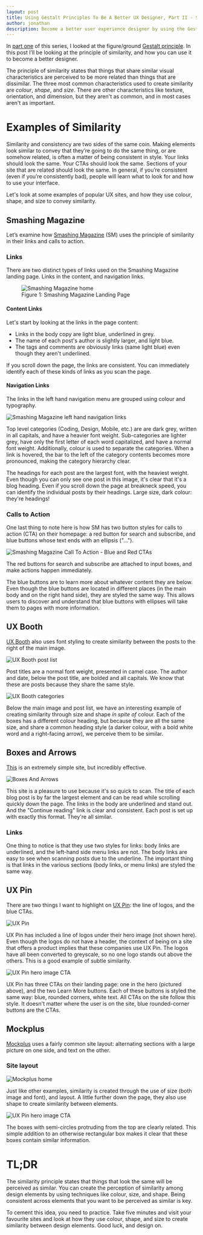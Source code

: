 ```yaml
---
layout: post
title: Using Gestalt Principles To Be A Better UX Designer, Part II - Similarity
author: jonathan
description: Become a better user experience designer by using the Gestalt principle of similarity. The Gestalt principle of similarity states that things that share similar visual characteristics are perceived to be more related than things that are dissimilar. The three most common characteristics used to create similarity are colour, shape, and size. In this post I’ll be looking at the principle of similarity, and how you can use it to become a better designer.
---
```


In [part one](http://www.thinkux.ca/blog/Using-Gestalt-Principles-To-Be-A-Better-Designer-Part-1-Figure-Ground/) of this series, I looked at the figure/ground [Gestalt principle](https://www.smashingmagazine.com/2014/03/design-principles-visual-perception-and-the-principles-of-gestalt/). In this post I’ll be looking at the principle of similarity, and how you can use it to become a better designer.

The principle of similarity states that things that share similar visual characteristics are perceived to be more related than things that are dissimilar. The three most common characteristics used to create similarity are *colour*, *shape*, and *size*. There are other characteristics like texture, orientation, and dimension, but they aren't as common, and in most cases aren't as important.

# Examples of Similarity #

Similarity and consistency are two sides of the same coin. Making elements look similar to convey that they’re going to do the same thing, or are somehow related, is often a matter of being consistent in style. Your links should look the same. Your CTAs should look the same. Sections of your site that are related should look the same. In general, if you’re consistent (even if you’re consistently bad), people will learn what to look for and how to use your interface.

Let's look at some examples of popular UX sites, and how they use colour, shape, and size to convey similarity.

## Smashing Magazine ##

Let’s examine how [Smashing Magazine](https://www.smashingmagazine.com/) (SM) uses the principle of similarity in their links and calls to action.

### Links ###

There are two distinct types of links used on the Smashing Magazine landing page. Links in the content, and navigation links.

<figure class="figure">
  <img src="{{ site.baseurl }}/images/gestalt/similarity/smashing-home.png"
    class="img-responsive"
    alt="Smashing Magazine home"
    />
  <figcaption class="figure-caption">Figure 1: Smashing Magazine Landing Page</figcaption>
</figure>

#### Content Links ####

Let's start by looking at the links in the page content:
* Links in the body copy are light blue, underlined in grey.
* The name of each post's author is slightly larger, and light blue.
* The tags and comments are obviously links (same light blue) even though they aren't underlined.

If you scroll down the page, the links are consistent. You can immediately identify each of these kinds of links as you scan the page.

#### Navigation Links ####

The links in the left hand navigation menu are grouped using colour and typography.

<img src="{{ site.baseurl }}/images/gestalt/similarity/smashing-lhs_links.png"
  class="img-responsive"
  alt="Smashing Magazine left hand navigation links"
  />

Top level categories (Coding, Design, Mobile, etc.) are are dark grey, written in all capitals, and have a heavier font weight. Sub-categories are lighter grey, have only the first letter of each word capitalized, and have a normal font weight. Additionally, colour is used to separate the categories. When a link is hovered, the bar to the left of the category contents becomes more pronounced, making the category hierarchy clear.

The headings for each post are the largest font, with the heaviest weight. Even though you can only see one post in this image, it's clear that it's a blog heading. Even if you scroll down the page at breakneck speed, you can identify the individual posts by their headings. Large size, dark colour: they're headings!

### Calls to Action ###

One last thing to note here is how SM has two button styles for calls to action (CTA) on their homepage: a red button for search and subscribe, and blue buttons whose text ends with an ellipsis ("...").

<img src="{{ site.baseurl }}/images/gestalt/similarity/smashing-blue_and_red.jpg"
  class="img-responsive"
  alt="Smashing Magazine Call To Action - Blue and Red CTAs"
  />

The red buttons for search and subscribe are attached to input boxes, and make actions happen immediately.

The blue buttons are to learn more about whatever content they are below. Even though the blue buttons are located in different places (in the main body and on the right hand side), they are styled the same way. This allows users to discover and understand that blue buttons with ellipses will take them to pages with more information.

## UX Booth ##

[UX Booth](http://www.uxbooth.com/) also uses font styling to create similarity between the posts to the right of the main image.

<img src="{{ site.baseurl }}/images/gestalt/similarity/uxbooth-home_top.png"
  class="img-responsive"
  alt="UX Booth post list"
  />

Post titles are a normal font weight, presented in camel case. The author and date, below the post title, are bolded and all capitals. We know that these are posts because they share the same style.

<img src="{{ site.baseurl }}/images/gestalt/similarity/uxbooth-home_bottom.png"
  class="img-responsive"
  alt="UX Booth categories"
  />

Below the main image and post list, we have an interesting example of creating similarity through size and shape _in spite of_ colour. Each of the boxes has a different colour heading, but because they are all the same size, and share a common heading style (a darker colour, with a bold white word and a right-facing arrow), we perceive them to be similar.

## Boxes and Arrows ##

[This](http://www.boxesandarrows.com) is an extremely simple site, but incredibly effective.

<img src="{{ site.baseurl }}/images/gestalt/similarity/boxesandarrows-home.png"
  class="img-responsive"
  alt="Boxes And Arrows"
  />

This site is a pleasure to use because it's so quick to scan. The title of each blog post is by far the largest element and can be read while scrolling quickly down the page. The links in the body are underlined and stand out. And the "Continue reading" link is clear and consistent. Each post is set up with exactly this format. They're all similar.

### Links ###

One thing to notice is that they use two styles for links: body links are underlined, and the left-hand side menu links are not. The body links are easy to see when scanning posts due to the underline. The important thing is that links in the various sections (body links, or menu links) are styled the same way.

## UX Pin ##

There are two things I want to highlight on [UX Pin](http://www.uxpin.com): the line of logos, and the blue CTAs.

<img src="{{ site.baseurl }}/images/gestalt/similarity/uxpin-home.png"
  class="img-responsive"
  alt="UX Pin"
  />

UX Pin has included a line of logos under their hero image (not shown here). Even though the logos do not have a header, the context of being on a site that offers a product implies that these companies use UX Pin. The logos have all been converted to greyscale, so no one logo stands out above the others. This is a good example of subtle similarity.

<img src="{{ site.baseurl }}/images/gestalt/similarity/uxpin-hero_cta.png"
  class="img-responsive"
  alt="UX Pin hero image CTA"
  />

UX Pin has three CTAs on their landing page: one in the hero (pictured above), and the two Learn More buttons. Each of these buttons is styled the same way: blue, rounded corners, white text. All CTAs on the site follow this style. It doesn't matter where the user is on the site, blue rounded-corner buttons are the CTAs.

## Mockplus ##

[Mockplus](http://www.mockplus.com) uses a fairly common site layout: alternating sections with a large picture on one side, and text on the other.

### Site layout ###

<img src="{{ site.baseurl }}/images/gestalt/similarity/mockplus-home.png"
  class="img-responsive"
  alt="Mockplus home"
  />

Just like other examples, similarity is created through the use of size (both image and font), and layout. A little further down the page, they also use shape to create similarity between elements.

<img src="{{ site.baseurl }}/images/gestalt/similarity/mockplus-boxes.png"
  class="img-responsive"
  alt="UX Pin hero image CTA"
  />

The boxes with semi-circles protruding from the top are clearly related. This simple addition to an otherwise rectangular box makes it clear that these boxes contain similar information.

# TL;DR #

The similarity principle states that things that look the same will be perceived as similar. You can create the perception of similarity among design elements by using techniques like colour, size, and shape. Being consistent across elements that you want to be perceived as similar is key.

To cement this idea, you need to practice. Take five minutes and visit your favourite sites and look at how they use colour, shape, and size to create similarity between design elements. Good luck, and design on.
